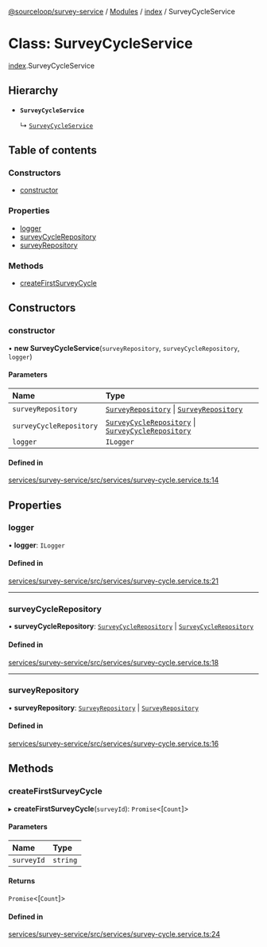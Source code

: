 [@sourceloop/survey-service](../README.md) / [Modules](../modules.md) / [index](../modules/index.md) / SurveyCycleService

# Class: SurveyCycleService

[index](../modules/index.md).SurveyCycleService

## Hierarchy

- **`SurveyCycleService`**

  ↳ [`SurveyCycleService`](sequelize_index.SurveyCycleService.md)

## Table of contents

### Constructors

- [constructor](index.SurveyCycleService.md#constructor)

### Properties

- [logger](index.SurveyCycleService.md#logger)
- [surveyCycleRepository](index.SurveyCycleService.md#surveycyclerepository)
- [surveyRepository](index.SurveyCycleService.md#surveyrepository)

### Methods

- [createFirstSurveyCycle](index.SurveyCycleService.md#createfirstsurveycycle)

## Constructors

### constructor

• **new SurveyCycleService**(`surveyRepository`, `surveyCycleRepository`, `logger`)

#### Parameters

| Name | Type |
| :------ | :------ |
| `surveyRepository` | [`SurveyRepository`](index.SurveyRepository.md) \| [`SurveyRepository`](sequelize_index.SurveyRepository.md) |
| `surveyCycleRepository` | [`SurveyCycleRepository`](index.SurveyCycleRepository.md) \| [`SurveyCycleRepository`](sequelize_index.SurveyCycleRepository.md) |
| `logger` | `ILogger` |

#### Defined in

[services/survey-service/src/services/survey-cycle.service.ts:14](https://github.com/sourcefuse/loopback4-microservice-catalog/blob/d35fdb3f0/services/survey-service/src/services/survey-cycle.service.ts#L14)

## Properties

### logger

• **logger**: `ILogger`

#### Defined in

[services/survey-service/src/services/survey-cycle.service.ts:21](https://github.com/sourcefuse/loopback4-microservice-catalog/blob/d35fdb3f0/services/survey-service/src/services/survey-cycle.service.ts#L21)

___

### surveyCycleRepository

• **surveyCycleRepository**: [`SurveyCycleRepository`](index.SurveyCycleRepository.md) \| [`SurveyCycleRepository`](sequelize_index.SurveyCycleRepository.md)

#### Defined in

[services/survey-service/src/services/survey-cycle.service.ts:18](https://github.com/sourcefuse/loopback4-microservice-catalog/blob/d35fdb3f0/services/survey-service/src/services/survey-cycle.service.ts#L18)

___

### surveyRepository

• **surveyRepository**: [`SurveyRepository`](index.SurveyRepository.md) \| [`SurveyRepository`](sequelize_index.SurveyRepository.md)

#### Defined in

[services/survey-service/src/services/survey-cycle.service.ts:16](https://github.com/sourcefuse/loopback4-microservice-catalog/blob/d35fdb3f0/services/survey-service/src/services/survey-cycle.service.ts#L16)

## Methods

### createFirstSurveyCycle

▸ **createFirstSurveyCycle**(`surveyId`): `Promise`<[`Count`]\>

#### Parameters

| Name | Type |
| :------ | :------ |
| `surveyId` | `string` |

#### Returns

`Promise`<[`Count`]\>

#### Defined in

[services/survey-service/src/services/survey-cycle.service.ts:24](https://github.com/sourcefuse/loopback4-microservice-catalog/blob/d35fdb3f0/services/survey-service/src/services/survey-cycle.service.ts#L24)
